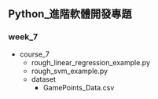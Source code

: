 ## Python_進階軟體開發專題

### week_7

- course_7
  - rough_linear_regression_example.py
  - rough_svm_example.py
  - dataset
    - GamePoints_Data.csv

